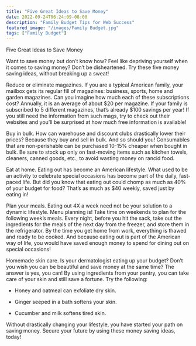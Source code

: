 ```yaml
---
title: "Five Great Ideas to Save Money"
date: 2022-09-24T06:24:09-08:00
description: "Family Budget Tips for Web Success"
featured_image: "/images/Family Budget.jpg"
tags: ["Family Budget"]
---
```


Five Great Ideas to Save Money

Want to save money but don’t know how?  Feel like depriving yourself when it comes to saving money?  Don’t be disheartened.  Try these five money saving ideas, without breaking up a sweat!

Reduce or eliminate magazines.  If you are a typical American family, your mailbox gets its regular fill of magazines: business, sports, home and garden magazines.  Can you imagine how much each of these subscriptions cost?  Annually, it is an average of about $20 per magazine.  If your family is subscribed to 5 different magazines, that’s already $100 savings per year!  If you still need the information from such mags, try to check out their websites and you’ll be surprised at how much free information is available! 

Buy in bulk.  How can warehouse and discount clubs drastically lower their prices?  Because they buy and sell in bulk.  And so should you! Consumables that are non-perishable can be purchased 10-15% cheaper when bought in bulk.  Be sure to stock up only on fast-moving items such as kitchen towels, cleaners, canned goods, etc., to avoid wasting money on rancid food.

Eat at home.  Eating out has become an American lifestyle.  What used to be an activity to celebrate special occasions has become part of the daily, fast-paced life.  But did you know that eating out could chomp as much as 40% of your budget for food?  That’s as much as $40 weekly, saved just by eating in!  

Plan your meals.  Eating out 4X a week need not be your solution to a dynamic lifestyle.  Menu planning is! Take time on weekends to plan for the following week’s meals.  Every night, before you hit the sack, take out the ingredients for the meals of the next day from the freezer, and store them in the refrigerator.  By the time you get home from work, everything is thawed and ready to be cooked.  And because eating out is part of the American way of life, you would have saved enough money to spend for dining out on special occasions!

Homemade skin care.  Is your dermatologist eating up your budget? Don’t you wish you can be beautiful and save money at the same time? The answer is yes, you can!  By using ingredients from your pantry, you can take care of your skin and still save a fortune.  Try the following:

- Honey and oatmeal can exfoliate dry skin.

- Ginger seeped in a bath softens your skin.

- Cucumber and milk softens tired skin.

Without drastically changing your lifestyle, you have started your path on saving money.  Secure your future by using these money saving ideas, today! 

